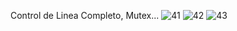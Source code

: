 Control de Linea Completo, Mutex...
![41](https://user-images.githubusercontent.com/21239660/71775687-42021080-2f42-11ea-9acf-5213c09c1df7.PNG)
![42](https://user-images.githubusercontent.com/21239660/71775688-42021080-2f42-11ea-8c6e-2b8e79cd220c.PNG)
![43](https://user-images.githubusercontent.com/21239660/71775689-429aa700-2f42-11ea-8ccc-9077f3b325e3.PNG)
